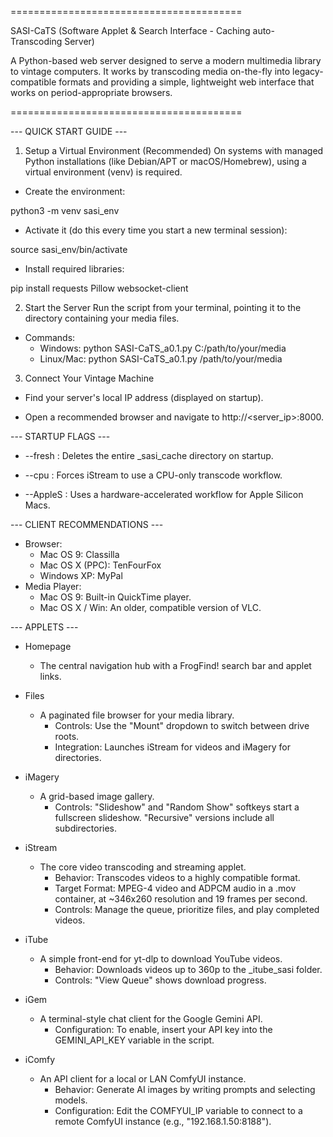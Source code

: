 ========================================

SASI-CaTS (Software Applet & Search Interface - Caching auto-Transcoding Server)

A Python-based web server designed to serve a modern multimedia library to
vintage computers. It works by transcoding media on-the-fly into 
legacy-compatible formats and providing a simple, lightweight web 
interface that works on period-appropriate browsers.

========================================

--- QUICK START GUIDE ---
1. Setup a Virtual Environment (Recommended)
On systems with managed Python installations (like Debian/APT or
macOS/Homebrew), using a virtual environment (venv) is required.

* Create the environment:

python3 -m venv sasi_env

* Activate it (do this every time you start a new terminal session):

source sasi_env/bin/activate

* Install required libraries:

pip install requests Pillow websocket-client

2. Start the Server
Run the script from your terminal, pointing it to the directory
containing your media files.

* Commands:
  * Windows: python SASI-CaTS_a0.1.py C:/path/to/your/media
  * Linux/Mac: python SASI-CaTS_a0.1.py /path/to/your/media

3. Connect Your Vintage Machine

* Find your server's local IP address (displayed on startup).

* Open a recommended browser and navigate to http://<server_ip>:8000.

--- STARTUP FLAGS ---
* --fresh : Deletes the entire _sasi_cache directory on startup.

* --cpu : Forces iStream to use a CPU-only transcode workflow.

* --AppleS : Uses a hardware-accelerated workflow for Apple Silicon Macs.

--- CLIENT RECOMMENDATIONS ---
* Browser:
  * Mac OS 9: Classilla
  * Mac OS X (PPC): TenFourFox
  * Windows XP: MyPal
* Media Player:
  * Mac OS 9: Built-in QuickTime player.
  * Mac OS X / Win: An older, compatible version of VLC.

--- APPLETS ---
* Homepage
  * The central navigation hub with a FrogFind! search bar and applet links.

* Files
  * A paginated file browser for your media library.
    * Controls: Use the "Mount" dropdown to switch between drive roots.
    * Integration: Launches iStream for videos and iMagery for directories.

* iMagery
  * A grid-based image gallery.
    * Controls: "Slideshow" and "Random Show" softkeys start a fullscreen
      slideshow. "Recursive" versions include all subdirectories.

* iStream
  * The core video transcoding and streaming applet.
    * Behavior: Transcodes videos to a highly compatible format.
    * Target Format: MPEG-4 video and ADPCM audio in a .mov container,
      at ~346x260 resolution and 19 frames per second.
    * Controls: Manage the queue, prioritize files, and play completed videos.

* iTube
  * A simple front-end for yt-dlp to download YouTube videos.
    * Behavior: Downloads videos up to 360p to the _itube_sasi folder.
    * Controls: "View Queue" shows download progress.

* iGem
  * A terminal-style chat client for the Google Gemini API.
    * Configuration: To enable, insert your API key into the
      GEMINI_API_KEY variable in the script.

* iComfy
  * An API client for a local or LAN ComfyUI instance.
    * Behavior: Generate AI images by writing prompts and selecting models.
    * Configuration: Edit the COMFYUI_IP variable to connect to a remote
      ComfyUI instance (e.g., "192.168.1.50:8188").
